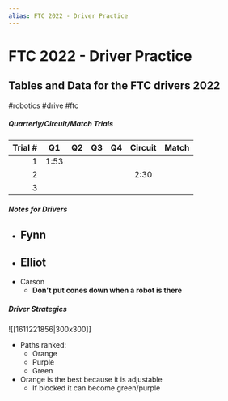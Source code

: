 ```yaml
---
alias: FTC 2022 - Driver Practice
---
```

# FTC 2022 - Driver Practice
## Tables and Data for the FTC drivers 2022
#robotics #drive #ftc

##### Quarterly/Circuit/Match Trials
| Trial # |  Q1  | Q2  | Q3  | Q4  | Circuit | Match |
| -------:|:----:|:---:|:---:|:---:|:-------:|:-----:|
|       1 | 1:53 |     |     |     |         |       |
|       2 |      |     |     |     |  2:30   |       |
|       3 |      |     |     |     |         |       |

##### Notes for Drivers
- Fynn
	- 
- Elliot
	- 
- Carson
	- **Don't put cones down when a robot is there**

##### Driver Strategies
![[1611221856|300x300]]
- Paths ranked:
	- Orange
	- Purple
	- Green
- Orange is the best because it is adjustable
	- If blocked it can become green/purple